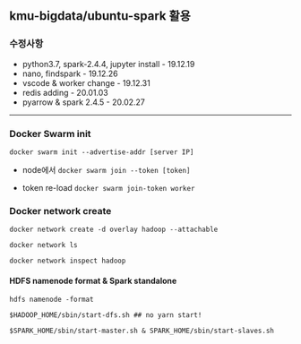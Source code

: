 ## kmu-bigdata/ubuntu-spark 활용

### 수정사항

* python3.7, spark-2.4.4, jupyter install - 19.12.19
* nano, findspark - 19.12.26
* vscode & worker change - 19.12.31
* redis adding - 20.01.03
* pyarrow & spark 2.4.5 - 20.02.27

- - -

### Docker Swarm init
``docker swarm init --advertise-addr [server IP]``

 * node에서 ``docker swarm join --token [token]``
 
 * token re-load ``docker swarm join-token worker``
 
### Docker network create

``docker network create -d overlay hadoop --attachable``

``docker network ls``

``docker network inspect hadoop`` 


#### HDFS namenode format & Spark standalone 

``hdfs namenode -format``

``$HADOOP_HOME/sbin/start-dfs.sh ## no yarn start!``

``$SPARK_HOME/sbin/start-master.sh & SPARK_HOME/sbin/start-slaves.sh``
